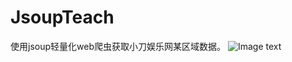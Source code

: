 # JsoupTeach
使用jsoup轻量化web爬虫获取小刀娱乐网某区域数据。
![Image text](https://github.com/WenAndWen/JsoupTeach/blob/master/JsoupDemo/image/Screenshot_2018-02-17-01-18-36-397_com.aide.ui.png)
